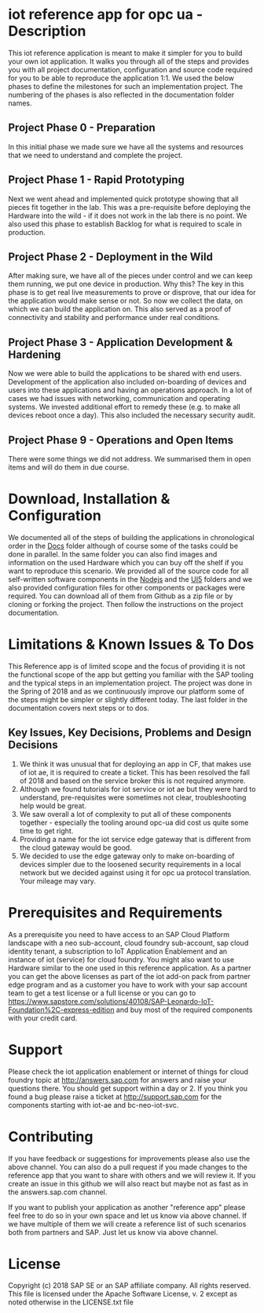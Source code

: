 # iot reference app for opc ua - Description

This iot reference application is meant to make it simpler for you to build your own iot application. It walks you through all of the steps and provides you with all project documentation, configuration and source code required for you to be able to reproduce the application 1:1. We used the below phases to define the milestones for such an implementation project. The numbering of the phases is also reflected in the documentation folder names.

## Project Phase 0 - Preparation

In this initial phase we made sure we have all the systems and resources that we need to understand and complete the project.

## Project Phase 1 - Rapid Prototyping

Next we went ahead and implemented quick prototype showing that all pieces fit together in the lab. This was a pre-requisite before deploying the Hardware into the wild - if it does not work in the lab there is no point. We also used this phase to establish Backlog for what is required to scale in production.

## Project Phase 2 - Deployment in the Wild

After making sure, we have all of the pieces under control and we can keep them running, we put one device in production. Why this? The key in this phase is to get real live measurements to prove or disprove, that our idea for the application would make sense or not. So now we collect the data, on which we can build the application on. This also served as a proof of connectivity and stability and performance under real conditions.

## Project Phase 3 - Application Development & Hardening

Now we were able to build the applications to be shared with end users. Development of the application also included on-boarding of devices and users into these applications and having an operations approach. In a lot of cases we had issues with networking, communication and operating systems. We invested additional effort to remedy these (e.g. to make all devices reboot once a day). This also included the necessary security audit.

## Project Phase 9 - Operations and Open Items

There were some things we did not address. We summarised them in open items and will do them in due course.

# Download, Installation & Configuration

We documented all of the steps of building the applications in chronological order in the [Docs](Docs) folder although of course some of the tasks could be done in parallel. In the same folder you can also find images and information on the used Hardware which you can buy off the shelf if you want to reproduce this scenario. We provided all of the source code for all self-written software components in the [Nodejs](Nodejs) and the [UI5](UI5) folders and we also provided configuration files for other components or packages were required. You can download all of them from Github as a zip file or by cloning or forking the project. Then follow the instructions on the project documentation.

# Limitations & Known Issues & To Dos

This Reference app is of limited scope and the focus of providing it is not the functional scope of the app but getting you familiar with the SAP tooling and the typical steps in an implementation project. The project was done in the Spring of 2018 and as we continuously improve our platform some of the steps might be simpler or slightly different today. The last folder in the documentation covers next steps or to dos.

## Key Issues, Key Decisions, Problems and Design Decisions

1. We think it was unusual that for deploying an app in CF, that makes use of iot ae, it is required to create a ticket. This has been resolved the fall of 2018 and based on the service broker this is not required anymore.
2. Although we found tutorials for iot service or iot ae but they were hard to understand, pre-requisites were sometimes not clear, troubleshooting help would be great.
3. We saw overall a lot of complexity to put all of these components together - especially the tooling around opc-ua did cost us quite some time to get right.
4. Providing a name for the iot service edge gateway that is different from the cloud gateway would be good.
5. We decided to use the edge gateway only to make on-boarding of devices simpler due to the loosened security requirements in a local network but we decided against using it for opc ua protocol translation. Your mileage may vary.

# Prerequisites and Requirements
As a prerequisite you need to have access to an SAP Cloud Platform landscape with a neo sub-account, cloud foundry sub-account, sap cloud identity tenant, a subscription to IoT Application Enablement and an instance of iot (service) for cloud foundry. You might also want to use Hardware similar to the one used in this reference application. As a partner you can get the above licenses as part of the iot add-on pack from partner edge program and as a customer you have to work with your sap account team to get a test license or a full license or you can go to https://www.sapstore.com/solutions/40108/SAP-Leonardo-IoT-Foundation%2C-express-edition and buy most of the required components with your credit card.

# Support

Please check the iot application enablement or internet of things for cloud foundry topic at http://answers.sap.com for answers and raise your questions there. You should get support within a day or 2. If you think you found a bug please raise a ticket at http://support.sap.com for the components starting with iot-ae and bc-neo-iot-svc.

# Contributing

If you have feedback or suggestions for improvements please also use the above channel. You can also do a pull request if you made changes to the reference app that you want to share with others and we will review it. If you create an issue in this github we will also react but maybe not as fast as in the answers.sap.com channel.

If you want to publish your application as another "reference app" please feel free to do so in your own space and let us know via above channel. If we have multiple of them we will create a reference list of such scenarios both from partners and SAP. Just let us know via above channel.

# License
Copyright (c) 2018 SAP SE or an SAP affiliate company. All rights reserved.
This file is licensed under the Apache Software License, v. 2 except as noted otherwise in the LICENSE.txt file
